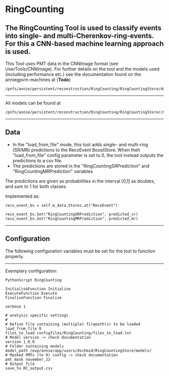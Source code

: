 # RingCounting

The RingCounting Tool is used to classify events into single- and multi-Cherenkov-ring-events.
For this a CNN-based machine learning approach is used. 
---
This Tool uses PMT data in the CNNImage format (see UserTools/CNNImage). For further details on the tool and
the models used (including performance etc.) see the documentation found on the anniegpvm-machines at (**Todo**)
```
/pnfs/annie/persistent/reconstruction/RingCounting/RingCountingStore/documentation/
``` 

---

All models can be found at
```
/pnfs/annie/persistent/reconstruction/RingCounting/RingCountingStore//models/
```
---
## Data

- In the "load_from_file" mode, this tool adds single- and multi-ring (SR/MR) predictions to the RecoEvent BoostStore. When theh "load_from_file" config parameter is set to 0, the tool instead outputs the predictions to a csv file.
- The predictions are stored in the "RingCountingSRPrediction" and "RingCountingMRPrediction" variables 

The predictions are given as probabilities in the interval [0,1] as doubles, and sum to 1 for both classes.

Implemented as:
```
reco_event_bs = self.m_data.Stores.at("RecoEvent")

reco_event_bs.Set("RingCountingSRPrediction", predicted_sr)
reco_event_bs.Set("RingCountingMRPrediction", predicted_mr)
```

---
## Configuration

The following configuration variables must be set for the tool to function properly.

---
Exemplary configuration:
```
PythonScript RingCounting

InitialiseFunction Initialise
ExecuteFunction Execute
FinaliseFunction Finalise

verbose 1

# analysis specific settings
#
# Define file containing (multiple) filepath(s) to be loaded
load_from_file 0
files_to_load configfiles/RingCounting/files_to_load.txt
# Model version -> check documentation
version 1_0_0
# Folder containing models
model_path /exp/annie/app/users/dschmid/RingCountingStore/models/
# Masked PMTs (to 0) config -> check documentation
pmt_mask november_22
# Output file
save_to RC_output.csv
```
